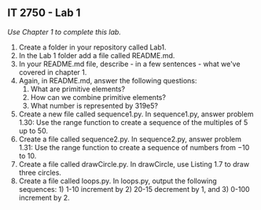 ## IT 2750 - Lab 1

*Use Chapter 1 to complete this lab.*

1. Create a folder in your repository called Lab1.
2. In the Lab 1 folder add a file called README.md.
3. In your README.md file, describe - in a few sentences - what we've covered in chapter 1. 
4. Again, in README.md, answer the following questions:
    1. What are primitive elements?
    2. How can we combine primitive elements?
    3. What number is represented by 319e5?
5. Create a new file called sequence1.py. In sequence1.py, answer problem 1.30: Use the range function to create a sequence of the multiples of 5 up to 50.
6. Create a file called sequence2.py. In sequence2.py, answer problem 1.31: Use the range function to create a sequence of numbers from −10 to 10.
7. Create a file called drawCircle.py. In drawCircle, use Listing 1.7 to draw three circles.
8. Create a file called loops.py. In loops.py, output the following sequences: 1) 1-10 increment by 2) 20-15 decrement by 1, and 3) 0-100 increment by 2. 
